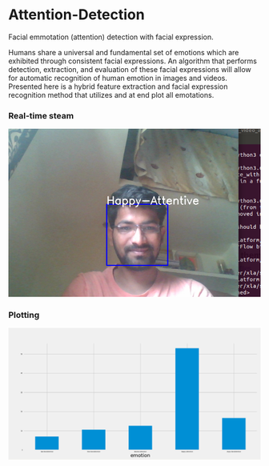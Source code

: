 # Attention-Detection
Facial emmotation (attention) detection with facial expression.

Humans share a universal and fundamental set of emotions which are exhibited through consistent facial expressions. An algorithm that performs detection, extraction, and evaluation of these facial expressions will allow for automatic recognition of human emotion in images and videos. Presented here is a hybrid feature extraction and facial expression recognition method that utilizes and at end plot all emotations.
### Real-time steam
![Real](https://github.com/ShrikantNande/Attention-Detection/blob/main/real.png)
### Plotting 
![Plot](https://github.com/ShrikantNande/Attention-Detection/blob/main/bar.png)


